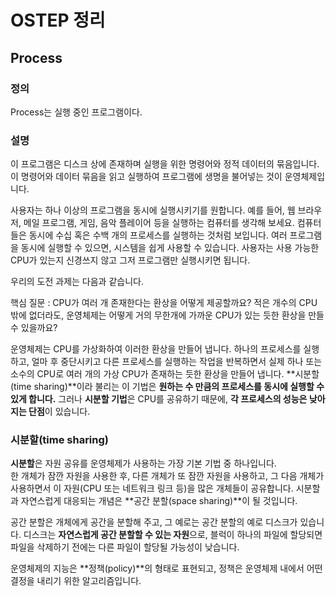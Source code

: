 # OSTEP 정리

## Process

### 정의

Process는 실행 중인 프로그램이다.

### 설명

이 프로그램은 디스크 상에 존재하며 실행을 위한 명령어와 정적 데이터의 묶음입니다.
이 명령어와 데이터 묶음을 읽고 실행하여 프로그램에 생명을 불어넣는 것이 운영체제입니다.

사용자는 하나 이상의 프로그램을 동시에 실행시키기를 원합니다.
예를 들어, 웹 브라우저, 메일 프로그램, 게임, 음악 플레이어 등을 실행하는 컴퓨터를 생각해 보세요.
컴퓨터들은 동시에 수십 혹은 수백 개의 프로세스를 실행하는 것처럼 보입니다.
여러 프로그램을 동시에 실행할 수 있으면, 시스템을 쉽게 사용할 수 있습니다.
사용자는 사용 가능한 CPU가 있는지 신경쓰지 않고 그저 프로그램만 실행시키면 됩니다.

우리의 도전 과제는 다음과 같습니다.

핵심 질문 : CPU가 여러 개 존재한다는 환상을 어떻게 제공할까요?
적은 개수의 CPU 밖에 없더라도, 운영체제는 어떻게 거의 무한개에 가까운 CPU가 있는 듯한 환상을 만들 수 있을까요?

운영체제는 CPU를 가상화하여 이러한 환상을 만들어 냅니다.
하나의 프로세스를 실행하고, 얼마 후 중단시키고 다른 프로세스를 실행하는 작업을 반복하면서 실제 하나
또는 소수의 CPU로 여러 개의 가상 CPU가 존재하는 듯한 환상을 만들어 냅니다.
**시분할(time sharing)**이라 불리는 이 기법은 **원하는 수 만큼의 프로세스를 동시에 실행할 수 있게 합니다.**
그러나 **시분할 기법**은 CPU를 공유하기 때문에, **각 프로세스의 성능은 낮아지는 단점**이 있습니다.

### 시분할(time sharing)

**시분할**은 자원 공유를 운영체제가 사용하는 가장 기본 기법 중 하나입니다.  
한 개체가 잠깐 자원을 사용한 후, 다른 개체가 또 잠깐 자원을 사용하고,
그 다음 개체가 사용하면서 이 자원(CPU 또는 네트워크 링크 등)을 많은 개체들이 공유합니다.
시분할과 자연스럽게 대응되는 개념은 **공간 분할(space sharing)**이 될 것입니다.

공간 분할은 개체에게 공간을 분할해 주고, 그 예로는 공간 분할의 예로 디스크가 있습니다.
디스크는 **자연스럽게 공간 분할할 수 있는 자원**으로,
블럭이 하나의 파일에 할당되면 파일을 삭제하기 전에는 다른 파일이 할당될 가능성이 낮습니다.

운영체제의 지능은 **정책(policy)**의 형태로 표현되고, 정책은 운영체제 내에서 어떤 결정을 내리기 위한 알고리즘입니다.


